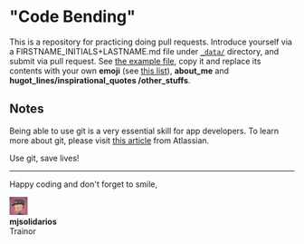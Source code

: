 # "Code Bending"

This is a repository for practicing doing pull requests. Introduce yourself via a FIRSTNAME_INITIALS+LASTNAME.md file under [`_data/`](_data/) directory, and submit via pull request. See [the example file](_data/mjsolidarios.md), copy it and replace its contents with your own **emoji** (see [this list](http://www.emoji-cheat-sheet.com/)), **about_me** and **hugot_lines/inspirational_quotes /other_stuffs**.

## Notes

Being able to use git is a very essential skill for app developers. To learn more about git, please visit [this article](https://www.atlassian.com/git/tutorials/why-git) from Atlassian.

Use git, save lives!

***

Happy coding and don't forget to smile,

![logo](logo.png "logo")<br>
**mjsolidarios**
<br>Trainor

